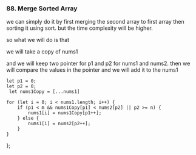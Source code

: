 ### 88. Merge Sorted Array

we can simply do it by first merging the second array to first array then sorting it using sort. but the time complexity will be higher.

so what we will do is that

we will take a copy of nums1

and we will keep two pointer for p1 and p2 for nums1 and nums2. then we will compare the values in the pointer and we will add it to the nums1

    let p1 = 0;
    let p2 = 0;
     let nums1Copy = [...nums1]

    for (let i = 0; i < nums1.length; i++) {
        if (p1 < m && nums1Copy[p1] < nums2[p2] || p2 >= n) {
            nums1[i] = nums1Copy[p1++];
        } else {
            nums1[i] = nums2[p2++];
        }
    }

};
